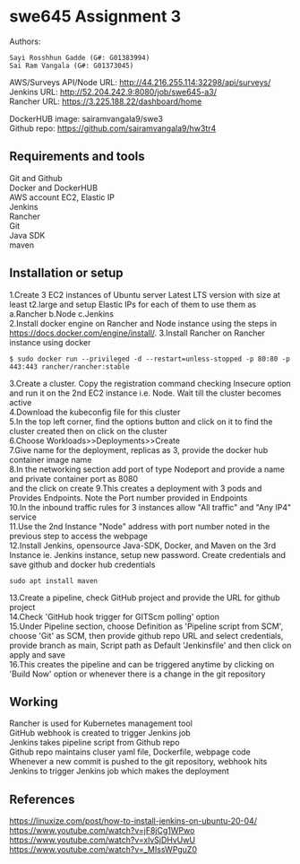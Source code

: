 # swe645 Assignment 3
Authors:
```
Sayi Rosshhun Gadde (G#: G01383994)
Sai Ram Vangala (G#: G01373045)
```

AWS/Surveys API/Node URL: http://44.216.255.114:32298/api/surveys/ <br>
Jenkins URL: http://52.204.242.9:8080/job/swe645-a3/ <br>
Rancher URL: https://3.225.188.22/dashboard/home <br>

DockerHUB image: sairamvangala9/swe3<br>
Github repo: https://github.com/sairamvangala9/hw3tr4<br>

## Requirements and tools
Git and Github
<br>Docker and DockerHUB
<br>AWS account EC2, Elastic IP
<br>Jenkins
<br>Rancher
<br>Git
<br>Java SDK
<br>maven

## Installation or setup

1.Create 3 EC2 instances of Ubuntu server Latest LTS version with size at least t2.large and setup Elastic IPs for each of them to use them as <br>a.Rancher b.Node c.Jenkins <br>
2.Install docker engine on Rancher and Node instance using the steps in https://docs.docker.com/engine/install/.
3.Install Rancher on Rancher instance using docker
```commandline
$ sudo docker run --privileged -d --restart=unless-stopped -p 80:80 -p 443:443 rancher/rancher:stable
```
3.Create a cluster. Copy the registration command checking Insecure option and run it on the 2nd EC2 instance i.e. Node. Wait till the cluster becomes active<br>
4.Download the kubeconfig file for this cluster<br>
5.In the top left corner, find the options button and click on it to find the cluster created then on click on the cluster<br>
6.Choose Workloads>>Deployments>>Create<br>
7.Give name for the deployment, replicas as 3, provide the docker hub container image name<br>
8.In the networking section add port of type Nodeport and provide a name and private container port as 8080<br> and the click on create
9.This creates a deployment with 3 pods and Provides Endpoints. Note the Port number provided in Endpoints<br>
10.In the inbound traffic rules for 3 instances allow "All traffic" and "Any IP4" service<br> 
11.Use the 2nd Instance "Node" address with port number noted in the previous step to access the webpage<br>
12.Install Jenkins, opensource Java-SDK, Docker, and Maven on the 3rd Instance ie. Jenkins instance, setup new password. Create credentials and save github and docker hub credentials
```
sudo apt install maven
```
13.Create a pipeline, check GitHub project and provide the URL for github project<br>
14.Check 'GitHub hook trigger for GITScm polling' option<br>
15.Under Pipeline section, choose Definition as 'Pipeline script from SCM', choose 'Git' as SCM, then provide github repo URL and select credentials, provide branch as main, Script path as Default 'Jenkinsfile' and then click on apply and save<br>
16.This creates the pipeline and can be triggered anytime by clicking on 'Build Now' option or whenever there is a change in the git repository

## Working
Rancher is used for Kubernetes management tool<br>
GitHub webhook is created to trigger Jenkins job<br>
Jenkins takes pipeline script from Github repo<br>
Github repo maintains cluser yaml file, Dockerfile, webpage code<br>
Whenever a new commit is pushed to the git repository, webhook hits Jenkins to trigger Jenkins job which makes the deployment<br>

## References
https://linuxize.com/post/how-to-install-jenkins-on-ubuntu-20-04/ <br>
https://www.youtube.com/watch?v=jF8jCg1WPwo <br>
https://www.youtube.com/watch?v=xlvSjDHvUwU <br>
https://www.youtube.com/watch?v=_MIssWPguZ0 <br>
